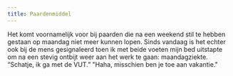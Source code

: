 ```yaml
---
title: Paardenmiddel
---
```

Het komt voornamelijk voor bij paarden die na een weekend stil te hebben gestaan op maandag niet meer kunnen lopen. Sinds vandaag is het echter ook bij de mens gesignaleerd toen ik met beide voeten mijn bed uitstapte om na een stevig ontbijt weer aan het werk te gaan: maandagziekte. “Schatje, ik ga met de VUT.” "Haha, misschien ben je toe aan vakantie."
